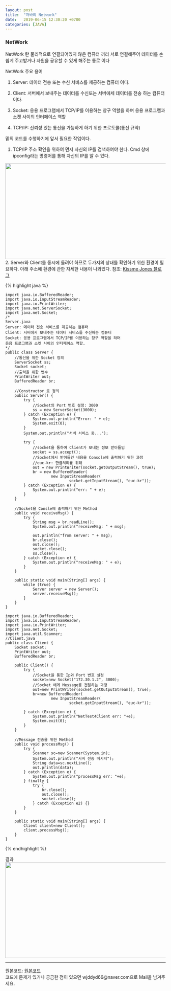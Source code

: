 ```yaml
---
layout: post
title:  "자바의 Network"
date:   2019-06-15 12:30:20 +0700
categories: [JAVA]
---
```


###  NetWork

NetWork 란 물리적으로 연결되어있지 않은 컴퓨터 끼리 서로 연결해주어 데이터를 손쉽게 주고받거나 자원을 공유할 수 있게 해주는 통로 이다  

NetWork 주요 용어
1. Server: 데이터 전송 또는 수신 서비스를 제공하는 컴퓨터 이다.

2. Client: 서버에서 보내주는 데이터를 수신또는 서버에세 데이터를 전송 하는 컴퓨터 이다.

3. Socket: 응용 프로그램에서 TCP/IP를 이용하는 창구 역할을 하며 응용 프로그램과 소켓 사이의 인터페이스 역할

4. TCP/IP: 신뢰성 있는 통신을 가능하게 하기 위한 프로토콜(통신 규약)  

   

밑의 코드를 수행하기에 앞서 필요한 작업이다.  
1. TCP/IP 주소 확인을 위하여 먼저 자신의 IP를 검색하여야 한다. Cmd 창에 ipconfig라는 명령어를 통해 자신의 IP를 알 수 있다.
<img src="https://raw.githubusercontent.com/wjddyd66/wjddyd66.github.io/master/static/img/Java/IpCheck.PNG" height="300" width="600" />
2. Server와 Client를 동시에 돌려야 하므로 두가지의 상태를 확인하기 위한 환경이 필요하다. 아래 주소에 환경에 관한 자세한 내용이 나와있다.  
참조: <a href="https://m.blog.naver.com/PostView.nhn?blogId=xxxstarxxx&logNo=221014452771&proxyReferer=https%3A%2F%2Fwww.google.com%2F">Kissme Jones 블로그</a><br> 

{% highlight java %}

	import java.io.BufferedReader;
	import java.io.InputStreamReader;
	import java.io.PrintWriter;
	import java.net.ServerSocket;
	import java.net.Socket;
	/*
	Server.java
	Server: 데이터 전송 서비스를 제공하는 컴퓨터
	Client: 서버에서 보내주는 데이터 서비스를 수신하는 컴퓨터
	Socket: 응용 프로그램에서 TCP/IP를 이용하는 창구 역할을 하며 
	응용 프로그램과 소켓 사이의 인터페이스 역할. 
	*/
	public class Server {
		//통신을 위한 Socket 정의
		ServerSocket ss;
		Socket socket;
		//출력을 위한 변수
		PrintWriter out;
		BufferedReader br;
	
		//Constructor 로 정의
		public Server() {
			try {
				//Socket의 Port 번호 설정: 3000
				ss = new ServerSocket(3000);
			} catch (Exception e) {
				System.out.println("Error: " + e);
				System.exit(0);
			}
			System.out.println("서버 서비스 중...");
	
			try {
				//socket을 통하여 Client가 보내는 정보 받아들임
				socket = ss.accept();
				//Socket에서 받아들인 내용을 Console에 출력하기 위한 과정
				//euc-kr: 한글처리를 위해
				out = new PrintWriter(socket.getOutputStream(), true);
				br = new BufferedReader(
						new InputStreamReader(
								socket.getInputStream(), "euc-kr"));
			} catch (Exception e) {
				System.out.println("err: " + e);
			}
		}
	
		//Socket을 Consle에 출력하기 위한 Method
		public void receiveMsg() {
			try {
				String msg = br.readLine();
				System.out.println("receiveMsg: " + msg);
	
				out.println("from server: " + msg);
				br.close();
				out.close();
				socket.close();
				ss.close();
			} catch (Exception e) {
				System.out.println("receiveMsg: " + e);
			}
		}
	
		public static void main(String[] args) {
			while (true) {
				Server server = new Server();
				server.receiveMsg();
			}
		}
	}
	
	import java.io.BufferedReader;
	import java.io.InputStreamReader;
	import java.io.PrintWriter;
	import java.net.Socket;
	import java.util.Scanner;
	//Client.java
	public class Client {
		Socket socket;
		PrintWriter out;
		BufferedReader br;
		
		public Client() {
			try {
				//Socket을 통한 Ip와 Port 번호 설정
				socket=new Socket("172.30.1.2", 3000);
				//Socket 에게 Message를 전달하는 과정
				out=new PrintWriter(socket.getOutputStream(), true);
				br=new BufferedReader(
						new InputStreamReader(
								socket.getInputStream(), "euc-kr"));
			
			} catch (Exception e) {
				System.out.println("NetTest4Client err: "+e);
				System.exit(0);
			}
		}
		
		//Message 전송을 위한 Method
		public void processMsg() {
			try {
				Scanner sc=new Scanner(System.in);
				System.out.println("서버 전송 메시지");
				String data=sc.nextLine();
				out.println(data);
			} catch (Exception e) {
				System.out.println("processMsg err: "+e);
			} finally {
				try {
					br.close();
					out.close();
					socket.close();
				} catch (Exception e2) {}
			}
		}
	
		public static void main(String[] args) {
			Client client=new Client();
			client.processMsg();
		}
	}


{% endhighlight %}  

결과  
<img src="https://raw.githubusercontent.com/wjddyd66/wjddyd66.github.io/master/static/img/Java/NetWork.PNG" height="300" width="600" />

<hr>
원본코드: <a href="https://github.com/wjddyd66/JAVA/tree/master/Network">원본코드</a><br>
코드에 문제가 있거나 궁금한 점이 있으면 wjddyd66@naver.com으로  Mail을 남겨주세요.
